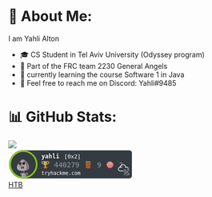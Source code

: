 # 💫 About Me:
I am Yahli Alton <br>
* 🎓 CS Student in Tel Aviv University (Odyssey program)
* 🤖 Part of the FRC team 2230 General Angels
* 🌱 currently learning the course Software 1 in Java
* 📱 Feel free to reach me on Discord: Yahli#9485

# 📊 GitHub Stats:
<!--![](https://github-readme-stats.vercel.app/api/top-langs/?username=Yahli-Alton&theme=radical&layout=compact&count_private=true&size_weight=0.25&count_weight=0.4&hide="APS.NET"&langs_count=6)<br/> -->
![](https://github-readme-streak-stats.herokuapp.com/?user=Yahli-Alton&theme=dark&hide_border=false&include_all_commits=true)<br/>
[![tryhackme stats](https://raw.githubusercontent.com/Yahli-Alton/Yahli-Alton/master/assets/thm_propic.png)][tryhackme]<br />
[](https://www.hackthebox.com/badge/image/1395502)[HTB]
<!-- ![](https://github-readme-stats.vercel.app/api?username=Yahli-Alton&show_icons=true&theme=gotham&&count_private=true&include_all_commits=true)


**Yahli-Alton/Yahli-Alton** is a ✨ _special_ ✨ repository because its `README.md` (this file) appears on your GitHub profile.

Here are some ideas to get you started:

- 🔭 I’m currently working on ...
- 🌱 I’m currently learning ...
- 👯 I’m looking to collaborate on ...
- 🤔 I’m looking for help with ...
- 💬 Ask me about ...
- 📫 How to reach me: ...
- 😄 Pronouns: ...
- ⚡ Fun fact: ...
-->
[tryhackme]: https://tryhackme.com/p/yahli
[HTB]: https://app.hackthebox.com/profile/1395502
